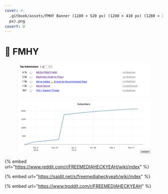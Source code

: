 ```yaml
---
cover: >-
  .gitbook/assets/FMHY Banner (1280 × 520 px) (1280 × 410 px) (1280 × 300
  px).png
coverY: 0
---
```


# 📓 FMHY



<figure><img src=".gitbook/assets/FREEMEDIAHECKYEAH.png" alt=""><figcaption></figcaption></figure>

<figure><img src=".gitbook/assets/FMHY Stats 2.png" alt=""><figcaption></figcaption></figure>

{% embed url="https://www.reddit.com/r/FREEMEDIAHECKYEAH/wiki/index" %}

{% embed url="https://saidit.net/s/freemediaheckyeah/wiki/index" %}

{% embed url="https://www.troddit.com/r/FREEMEDIAHECKYEAH" %}
